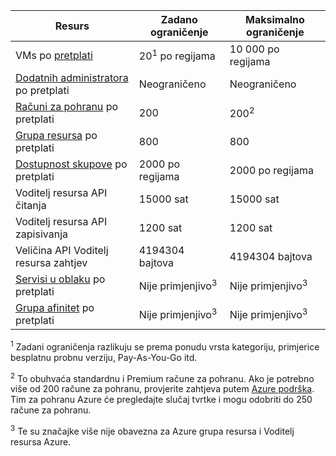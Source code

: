 Resurs|Zadano ograničenje|Maksimalno ograničenje
---|---|---
VMs po [pretplati](../articles/billing-buy-sign-up-azure-subscription.md)|20<sup>1</sup> po regijama|10 000 po regijama
[Dodatnih administratora](../articles/billing-add-change-azure-subscription-administrator.md) po pretplati|Neograničeno|Neograničeno
[Računi za pohranu](../articles/storage/storage-create-storage-account.md) po pretplati|200|200<sup>2</sup>
[Grupa resursa](../articles/azure-resource-manager/resource-group-overview.md) po pretplati|800|800
[Dostupnost skupove](../articles/virtual-machines/virtual-machines-windows-manage-availability.md#configure-multiple-virtual-machines-in-an-availability-set-for-redundancy) po pretplati|2000 po regijama|2000 po regijama
Voditelj resursa API čitanja|15000 sat|15000 sat
Voditelj resursa API zapisivanja|1200 sat|1200 sat
Veličina API Voditelj resursa zahtjev|4194304 bajtova|4194304 bajtova
[Servisi u oblaku](../articles/cloud-services/cloud-services-choose-me.md) po pretplati|Nije primjenjivo<sup>3</sup>|Nije primjenjivo<sup>3</sup>
[Grupa afinitet](../articles/virtual-network/virtual-networks-migrate-to-regional-vnet.md) po pretplati|Nije primjenjivo<sup>3</sup>|Nije primjenjivo<sup>3</sup>

<sup>1</sup> Zadani ograničenja razlikuju se prema ponudu vrsta kategoriju, primjerice besplatnu probnu verziju, Pay-As-You-Go itd.

<sup>2</sup> To obuhvaća standardnu i Premium račune za pohranu. Ako je potrebno više od 200 račune za pohranu, provjerite zahtjeva putem [Azure podrška](https://azure.microsoft.com/support/faq/). Tim za pohranu Azure će pregledajte slučaj tvrtke i mogu odobriti do 250 račune za pohranu.

<sup>3</sup> Te su značajke više nije obavezna za Azure grupa resursa i Voditelj resursa Azure.
